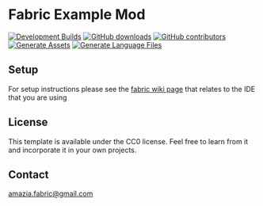 # Fabric Example Mod


[![Development Builds](https://github.com/JulianWww/Amazia-fabric/workflows/Development%20Builds/badge.svg)](https://github.com/JulianWww/Amazia-fabric/actions?query=workflow%3A%22Development+Builds%22)
[![GitHub downloads](https://img.shields.io/github/downloads/JulianWww/Amazia-fabric/total?label=Github%20downloads&logo=github)](https://github.com/JulianWww/Amazia-fabric/releases)
[![GitHub contributors](https://img.shields.io/github/contributors/JulianWww/Amazia-fabric?label=Contributors&logo=github)](https://github.com/JulianWww/Amazia-fabric/graphs/contributors)
[![Generate Assets](https://github.com/JulianWww/Amazia-fabric/actions/workflows/generate_data.yml/badge.svg)](https://github.com/JulianWww/Amazia-fabric/actions/workflows/generate_data.yml)
[![Generate Language Files](https://github.com/JulianWww/Amazia-fabric/actions/workflows/generate_languages.yml/badge.svg)](https://github.com/JulianWww/Amazia-fabric/actions/workflows/generate_languages.yml)

## Setup

For setup instructions please see the [fabric wiki page](https://fabricmc.net/wiki/tutorial:setup) that relates to the IDE that you are using

## License

This template is available under the CC0 license. Feel free to learn from it and incorporate it in your own projects.

## Contact
amazia.fabric@gmail.com
